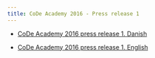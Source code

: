 ```yaml
---
title: CoDe Academy 2016 - Press release 1
---
```



* [CoDe Academy 2016 press release 1. Danish](code-academy-2016-pressrelease-dk.pdf)

* [CoDe Academy 2016 press release 1. English](code-academy-2016-pressrelease-en.pdf)
